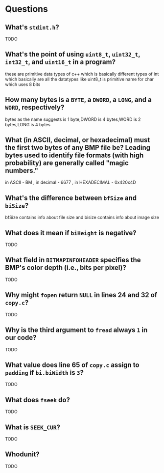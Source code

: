 # Questions

## What's `stdint.h`?

TODO

## What's the point of using `uint8_t`, `uint32_t`, `int32_t`, and `uint16_t` in a program?

these are primitive data types of c++ which is basically different types of int which basically are all the datatypes like uint8_t is primitive name for char which uses 8 bits

## How many bytes is a `BYTE`, a `DWORD`, a `LONG`, and a `WORD`, respectively?

bytes as the name suggests is 1 byte,DWORD is 4 bytes,WORD  is 2 bytes,LONG is 4 bytes

## What (in ASCII, decimal, or hexadecimal) must the first two bytes of any BMP file be? Leading bytes used to identify file formats (with high probability) are generally called "magic numbers."

in ASCII - BM , in decimal - 6677 , in HEXADECIMAL - 0x420x4D

## What's the difference between `bfSize` and `biSize`?

bfSize contains info about file size and bisize contains info about image size

## What does it mean if `biHeight` is negative?

TODO

## What field in `BITMAPINFOHEADER` specifies the BMP's color depth (i.e., bits per pixel)?

TODO

## Why might `fopen` return `NULL` in lines 24 and 32 of `copy.c`?

TODO

## Why is the third argument to `fread` always `1` in our code?

TODO

## What value does line 65 of `copy.c` assign to `padding` if `bi.biWidth` is `3`?

TODO

## What does `fseek` do?

TODO

## What is `SEEK_CUR`?

TODO

## Whodunit?

TODO
